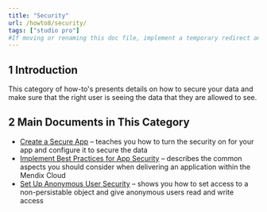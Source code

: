 ```yaml
---
title: "Security"
url: /howto8/security/
tags: ["studio pro"]
#If moving or renaming this doc file, implement a temporary redirect and let the respective team know they should update the URL in the product. See Mapping to Products for more details.
---
```


## 1 Introduction

This category of how-to's presents details on how to secure your data and make sure that the right user is seeing the data that they are allowed to see.

## 2 Main Documents in This Category

* [Create a Secure App](/howto8/security/create-a-secure-app/) –  teaches you how to turn the security on for your app and configure it to secure the data
* [Implement Best Practices for App Security](/howto8/security/best-practices-security/) – describes the common aspects you should consider when delivering an application within the Mendix Cloud
* [Set Up Anonymous User Security](/howto8/security/set-up-anonymous-user-security/) – shows you how to set access to a non-persistable object and give anonymous users read and write access
